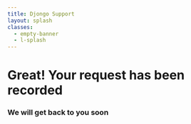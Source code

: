 ```yaml
---
title: Djongo Support
layout: splash
classes:
  - empty-banner
  - l-splash
---
```


# Great! Your request has been recorded

### We will get back to you soon
